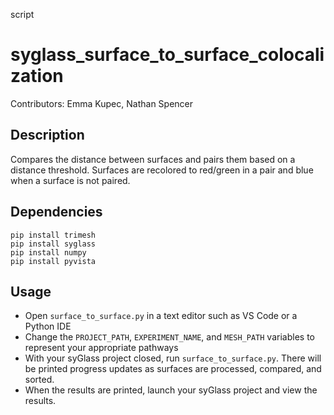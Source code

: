 script
# syglass_surface_to_surface_colocalization
Contributors: Emma Kupec, Nathan Spencer

## Description
Compares the distance between surfaces and pairs them based on a distance threshold. Surfaces are recolored to 
red/green in a pair and blue when a surface is not paired.

## Dependencies
    pip install trimesh
    pip install syglass
    pip install numpy
    pip install pyvista
## Usage
- Open `surface_to_surface.py` in a text editor such as VS Code or a Python IDE
- Change the `PROJECT_PATH`, `EXPERIMENT_NAME`, and `MESH_PATH` variables to represent your appropriate pathways
- With your syGlass project closed, run `surface_to_surface.py`. There will be printed progress updates as surfaces are processed, compared, and sorted.
- When the results are printed, launch your syGlass project and view the results.

